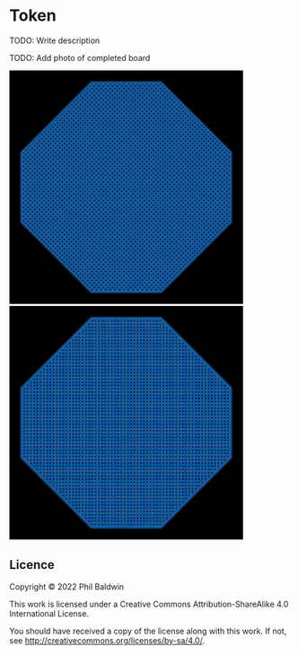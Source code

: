 # Token

TODO: Write description

TODO: Add photo of completed board

![Top of board](Exports-v1.0/Top.svg)
![Top of board](Exports-v1.0/Bottom.svg)

## Licence

Copyright © 2022 Phil Baldwin

This work is licensed under a Creative Commons Attribution-ShareAlike 4.0 International License.

You should have received a copy of the license along with this work. If not, see <http://creativecommons.org/licenses/by-sa/4.0/>.
